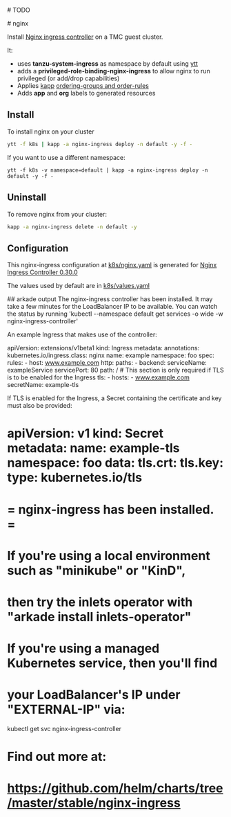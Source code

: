 # TODO

# nginx

Install [Nginx ingress controller](https://kubernetes.github.io/ingress-nginx) on a TMC guest cluster.

It:
- uses **tanzu-system-ingress** as namespace by default using [ytt](https://get-ytt.io/)
- adds a **privileged-role-binding-nginx-ingress** to allow nginx to run privileged (or add/drop capabilities)
- Applies [kapp](https://get-kapp.io/) [ordering-groups and order-rules](https://github.com/k14s/kapp/blob/master/docs/apply-ordering.md)
- Adds **app** and **org** labels to generated resources

## Install
To install nginx on your cluster

```bash
ytt -f k8s | kapp -a nginx-ingress deploy -n default -y -f -
```

If you want to use a different namespace:

```
ytt -f k8s -v namespace=default | kapp -a nginx-ingress deploy -n default -y -f -
```


## Uninstall
To remove nginx from your cluster:

```bash
kapp -a nginx-ingress delete -n default -y
```

## Configuration
This nginx-ingress configuration at [k8s/nginx.yaml](k8s/nginx.yaml) is generated for [Nginx Ingress Controller 0.30.0](https://kubernetes.github.io/ingress-nginx/)

The values used by default are in [k8s/values.yaml](k8s/values.yaml)

## arkade output
The nginx-ingress controller has been installed.
It may take a few minutes for the LoadBalancer IP to be available.
You can watch the status by running 'kubectl --namespace default get services -o wide -w nginx-ingress-controller'

An example Ingress that makes use of the controller:

  apiVersion: extensions/v1beta1
  kind: Ingress
  metadata:
    annotations:
      kubernetes.io/ingress.class: nginx
    name: example
    namespace: foo
  spec:
    rules:
      - host: www.example.com
        http:
          paths:
            - backend:
                serviceName: exampleService
                servicePort: 80
              path: /
    # This section is only required if TLS is to be enabled for the Ingress
    tls:
        - hosts:
            - www.example.com
          secretName: example-tls

If TLS is enabled for the Ingress, a Secret containing the certificate and key must also be provided:

  apiVersion: v1
  kind: Secret
  metadata:
    name: example-tls
    namespace: foo
  data:
    tls.crt: <base64 encoded cert>
    tls.key: <base64 encoded key>
  type: kubernetes.io/tls
=======================================================================
= nginx-ingress has been installed.                                   =
=======================================================================

# If you're using a local environment such as "minikube" or "KinD",
# then try the inlets operator with "arkade install inlets-operator"

# If you're using a managed Kubernetes service, then you'll find
# your LoadBalancer's IP under "EXTERNAL-IP" via:

kubectl get svc nginx-ingress-controller

# Find out more at:
# https://github.com/helm/charts/tree/master/stable/nginx-ingress
